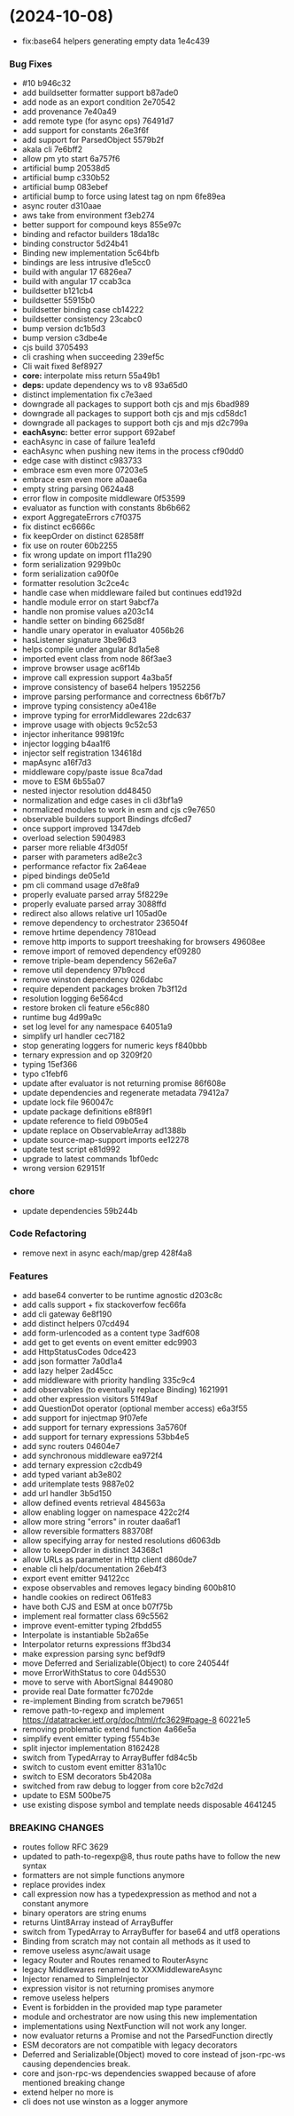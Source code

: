 #  (2024-10-08)


* fix:base64 helpers generating empty data 1e4c439


### Bug Fixes

* #10 b946c32
* add buildsetter formatter support b87ade0
* add node as an export condition 2e70542
* add provenance 7e40a49
* add remote type (for async ops) 76491d7
* add support for constants 26e3f6f
* add support for ParsedObject 5579b2f
* akala cli 7e6bff2
* allow pm yto start 6a757f6
* artificial bump 20538d5
* artificial bump c330b52
* artificial bump 083ebef
* artificial bump to force using latest tag on npm 6fe89ea
* async router d310aae
* aws take from environment f3eb274
* better support for compound keys 855e97c
* binding and refactor builders 18da18c
* binding constructor 5d24b41
* Binding new implementation 5c64bfb
* bindings are less intrusive d1e5cc0
* build with angular 17 6826ea7
* build with angular 17 ccab3ca
* buildsetter b121cb4
* buildsetter 55915b0
* buildsetter binding case cb14222
* buildsetter consistency 23cabc0
* bump version dc1b5d3
* bump version c3dbe4e
* cjs build 3705493
* cli crashing when succeeding 239ef5c
* Cli wait fixed 8ef8927
* **core:** interpolate miss return 55a49b1
* **deps:** update dependency ws to v8 93a65d0
* distinct implementation fix c7e3aed
* downgrade all packages to support both cjs and mjs 6bad989
* downgrade all packages to support both cjs and mjs cd58dc1
* downgrade all packages to support both cjs and mjs d2c799a
* **eachAsync:**  better error support 692abef
* eachAsync in case of failure 1ea1efd
* eachAsync when pushing new items in the process cf90dd0
* edge case with distinct c983733
* embrace esm even more 07203e5
* embrace esm even more a0aae6a
* empty string parsing 0624a48
* error flow in composite middleware 0f53599
* evaluator as function with constants 8b6b662
* export AggregateErrors c7f0375
* fix distinct ec6666c
* fix keepOrder on distinct 62858ff
* fix use on router 60b2255
* fix wrong update on import f11a290
* form serialization 9299b0c
* form serialization ca90f0e
* formatter resolution 3c2ce4c
* handle case when middleware failed but continues edd192d
* handle module error on start 9abcf7a
* handle non promise values a203c14
* handle setter on binding 6625d8f
* handle unary operator in evaluator 4056b26
* hasListener signature 3be96d3
* helps compile under angular 8d1a5e8
* imported event class from node 86f3ae3
* improve browser usage ac6f14b
* improve call expression support 4a3ba5f
* improve consistency of base64 helpers 1952256
* improve parsing performance and correctness 6b6f7b7
* improve typing consistency a0e418e
* improve typing for errorMiddlewares 22dc637
* improve usage with objects 9c52c53
* injector inheritance 99819fc
* injector logging b4aa1f6
* injector self registration 134618d
* mapAsync a16f7d3
* middleware copy/paste issue 8ca7dad
* move to ESM 6b55a07
* nested injector resolution dd48450
* normalization and edge cases in cli d3bf1a9
* normalized modules to work in esm and cjs c9e7650
* observable builders support Bindings dfc6ed7
* once support improved 1347deb
* overload selection 5904983
* parser more reliable 4f3d05f
* parser with parameters ad8e2c3
* performance refactor fix 2a64eae
* piped bindings de05e1d
* pm cli command usage d7e8fa9
* properly evaluate parsed array 5f8229e
* properly evaluate parsed array 3088ffd
* redirect also allows relative url 105ad0e
* remove dependency to orchestrator 236504f
* remove hrtime dependency 7810ead
* remove http imports to support treeshaking for browsers 49608ee
* remove import of removed dependency ef09280
* remove triple-beam dependency 562e6a7
* remove util dependency 97b9ccd
* remove winston dependency 026dabc
* require dependent packages broken 7b3f12d
* resolution logging 6e564cd
* restore broken cli feature e56c880
* runtime bug 4d99a9c
* set log level for any namespace 64051a9
* simplify url handler cec7182
* stop generating loggers for numeric keys f840bbb
* ternary expression and op 3209f20
* typing 15ef366
* typo c1febf6
* update after evaluator is not returning promise 86f608e
* update dependencies and regenerate metadata 79412a7
* update lock file 960047c
* update package definitions e8f89f1
* update reference to field 09b05e4
* update replace on ObservableArray ad1388b
* update source-map-support imports ee12278
* update test script e81d992
* upgrade to latest commands 1bf0edc
* wrong version 629151f


### chore

* update dependencies 59b244b


### Code Refactoring

* remove next in async each/map/grep 428f4a8


### Features

* add base64 converter to be runtime agnostic d203c8c
* add calls support + fix stackoverfow fec66fa
* add cli gateway 6e8f190
* add distinct helpers 07cd494
* add form-urlencoded as a content type 3adf608
* add get to get events on event emitter edc9903
* add HttpStatusCodes 0dce423
* add json formatter 7a0d1a4
* add lazy helper 2ad45cc
* add middleware with priority handling 335c9c4
* add observables (to eventually replace Binding) 1621991
* add other expression visitors 51f49af
* add QuestionDot operator (optional member access) e6a3f55
* add support for injectmap 9f07efe
* add support for ternary expressions 3a5760f
* add support for ternary expressions 53bb4e5
* add sync routers 04604e7
* add synchronous middleware ea972f4
* add ternary expression c2cdb49
* add typed variant ab3e802
* add uritemplate tests 9887e02
* add url handler 3b5d150
* allow defined events retrieval 484563a
* allow enabling logger on namespace 422c2f4
* allow more string "errors" in router daa6af1
* allow reversible formatters 883708f
* allow specifying array for nested resolutions d6063db
* allow to keepOrder in distinct 34368c1
* allow URLs as parameter in Http client d860de7
* enable cli help/documentation 26eb4f3
* export event emitter 94122cc
* expose observables and removes legacy binding 600b810
* handle cookies on redirect 061fe83
* have both CJS and ESM at once b07f75b
* implement real formatter class 69c5562
* improve event-emitter typing 2fbdd55
* Interpolate is instantiable 5b2a65e
* Interpolator returns expressions ff3bd34
* make expression parsing sync bef9df9
* move Deferred and Serializable(Object) to core 240544f
* move ErrorWithStatus to core 04d5530
* move to serve with AbortSignal 8449080
* provide real Date formatter fc702de
* re-implement Binding from scratch be79651
* remove path-to-regexp and implement https://datatracker.ietf.org/doc/html/rfc3629#page-8 60221e5
* removing problematic extend function 4a66e5a
* simplify event emitter typing f554b3e
* split injector implementation 8162428
* switch from TypedArray to ArrayBuffer fd84c5b
* switch to custom event emitter 831a10c
* switch to ESM decorators 5b4208a
* switched from raw debug to logger from core b2c7d2d
* update to ESM 500be75
* use existing dispose symbol and template needs disposable 4641245


### BREAKING CHANGES

* routes follow RFC 3629
* updated to path-to-regexp@8, thus route paths have to follow the new syntax
* formatters are not simple functions anymore
* replace provides index
* call expression now has a typedexpression as method and not a constant anymore
* binary operators are string enums
* returns Uint8Array instead of ArrayBuffer
* switch from TypedArray to ArrayBuffer for base64 and utf8 operations
* Binding from scratch may not contain all methods as it used to
* remove useless async/await usage
* legacy Router and Routes renamed to RouterAsync
* legacy Middlewares renamed to XXXMiddlewareAsync
* Injector renamed to SimpleInjector
* expression visitor is not returning promises anymore
* remove useless helpers
* Event is forbidden in the provided map type parameter
* module and orchestrator are now using this new implementation
* implementations using NextFunction will not work any longer.
* now evaluator returns a Promise and not the ParsedFunction directly
* ESM decorators are not compatible with legacy decorators
* Deferred and Serializable(Object) moved to core instead of json-rpc-ws causing dependencies break.
* core and json-rpc-ws dependencies swapped because of afore mentioned breaking change
* extend helper no more is
* cli does not use winston as a logger anymore




